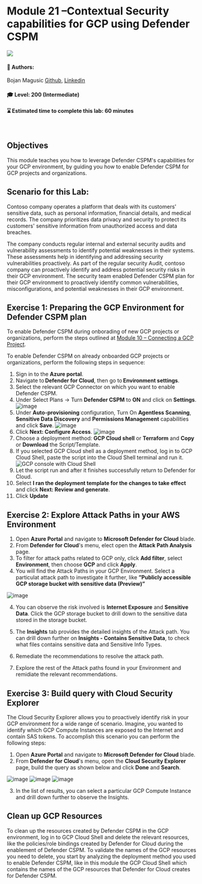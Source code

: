 # Module 21 –Contextual Security capabilities for GCP using Defender CSPM  

<p align="left"><img src="../Images/asc-labs-intermediate.gif?raw=true"></p>

#### 💁 Authors: 
Bojan Magusic [Github](https://github.com/bomagusi), [Linkedin](https://www.linkedin.com/in/bojanmagusic/)

#### 🎓 Level: 200 (Intermediate)
#### ⌛ Estimated time to complete this lab: 60 minutes
<br />

## Objectives
This module teaches you how to leverage Defender CSPM's capabilities for your GCP environment, by guiding you how to enable Defender CSPM for GCP projects and organizations.

## Scenario for this Lab:

Contoso company operates a platform that deals with its customers' sensitive data, such as personal information, financial details, and medical records. 
The company prioritizes data privacy and security to protect its customers' sensitive information from unauthorized access and data breaches. 

The company conducts regular internal and external security audits and vulnerability assessments to identify potential weaknesses in their systems. 
These assessments help in identifying and addressing security vulnerabilities proactively. 
As part of the regular security Audit, contoso company can proactively identify and address potential security risks in their GCP environment. 
The security team enabled Defender CSPM plan for their GCP environment to proactively identify common vulnerabilities, misconfigurations, and potential weaknesses in their GCP environment. 

## Exercise 1: Preparing the GCP Environment for Defender CSPM plan 

To enable Defender CSPM during onborading of new GCP projects or organizations, perform the steps outlined at [Module 10 – Connecting a GCP Project](https://github.com/Azure/Microsoft-Defender-for-Cloud/blob/main/Labs/Modules/Module-10-GCP.md). 

To enable Defender CSPM on already onboarded GCP projects or organizations, perform the following steps in sequence: 
1. Sign in to the **Azure portal**. 
2. Navigate to **Defender for Cloud**, then go to **Environment settings**.
3. Select the relevant GCP Connector on which you want to enable Defender CSPM.  
4.	Under Select Plans -> Turn **Defender CSPM** to **ON** and click on **Settings**.
   ![image](../Images/module21enableDCSPM.png?raw=true)
5.	Under **Auto-provisioning** configuration, Turn On **Agentless Scanning**, **Sensitive Data Discovery** and **Permissions Management** capabilities and click **Save**.
   ![image](../Images/module21enableDCSPMSettings.png?raw=true)
6.	Click **Next: Configure Access**.
   ![image](../Images/module21ConfigureAccess.png?raw=true)
7.	Choose a deployment method: **GCP Cloud shell** or **Terraform** and **Copy** or **Download** the Script/Template. 
8. If you selected GCP Cloud shell as a deployment method, log in to GCP Cloud Shell, paste the script into the Cloud Shell terminal and run it.
    ![GCP console with Cloud Shell](../Images/7gcpconsole.png?raw=true)
9. Let the script run and after it finishes successfully return to Defender for Cloud. 
10. Select **I ran the deployment template for the changes to take effect** and click **Next: Review and generate**.
11. Click **Update**

## Exercise 2: Explore Attack Paths in your AWS Environment

1.	Open **Azure Portal** and navigate to **Microsoft Defender for Cloud** blade.
2.	From **Defender for Cloud**'s menu, elect open the **Attack Path Analysis** page.
3.	To filter for attack paths related to GCP only, click **Add filter**, select **Environment**, then choose **GCP** and click **Apply**.
4.	You will find the Attack Paths in your GCP Environment. Select a particulat attack path to investigate it further, like **”Publicly accessible GCP storage bucket with sensitive data (Preview)”**
   
   ![image](../Images/module21AttackPathsGCP.png?raw=true)
  	
4.	You can observe the risk involved is **Internet Exposure** and **Sensitive Data**. Click the GCP storage bucket to drill down to the sensitive data stored in the storage bucket.

5.	The **Insights** tab provides the detailed insights of the Attack path. You can drill down further on **Insights - Contains Sensitive Data**, to check what files contains sensitive data and Sensitive Info Types.
6.	Remediate the recommendations to resolve the attack path.
7.	Explore the rest of the Attack paths found in your Environment and remidiate the relevant recommendations.

## Exercise 3: Build query with Cloud Security Explorer

The Cloud Security Explorer allows you to proactively identify risk in your GCP environment for a wide range of scenario. Imagine, you wanted to identify which GCP Compute Instances are exposed to the Internet and contain SAS tokens. To accomplish this scenario you can perform the following steps: 

1.	Open **Azure Portal** and navigate to **Microsoft Defender for Cloud** blade.
2.	From **Defender for Cloud**'s menu, open the **Cloud Security Explorer** page, build the query as shown below and click **Done** and **Search**.

   ![image](../Images/module21CloudSecurityExplorerQuery.png?raw=true)
   ![image](../Images/module21CloudSecurityExplorerCondition.png?raw=true)
   ![image](../Images/module21CloudSecurityExplorerContains.png?raw=true)

3.	In the list of results, you can select a particular GCP Compute Instance and drill down further to observe the Insights. 

## Clean up GCP Resources

To clean up the resources created by Defender CSPM in the GCP environment, log in to GCP Cloud Shell and delete the relevant resources, like the policies/role bindings created by Defender for Cloud during the enablement of Defender CSPM. To validate the names of the GCP resources you need to delete, you start by analyzing the deployment method you used to enable Defender CSPM, like in this module the GCP Cloud Shell which contains the names of the GCP resources that Defender for Cloud creates for Defender CSPM.


